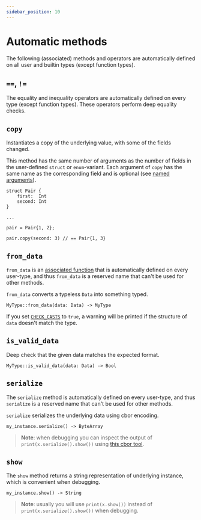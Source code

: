 ```yaml
---
sidebar_position: 10
---
```


# Automatic methods

The following (associated) methods and operators are automatically defined on all user and builtin types (except function types).

## `==`, `!=`

The equality and inequality operators are automatically defined on every type (except function types). These operators perform deep equality checks.

## `copy`

Instantiates a copy of the underlying value, with some of the fields changed.

This method has the same number of arguments as the number of fields in the user-defined `struct` or `enum`-variant. Each argument of `copy` has the same name as the corresponding field and is optional (see [named arguments](../../functions/named_arguments.md)).

```helios
struct Pair {
    first:  Int
    second: Int
}

...

pair = Pair{1, 2};

pair.copy(second: 3) // == Pair{1, 3}
```

## `from_data`

`from_data` is an [associated function](./associated-functions-and-constants.md) that is automatically defined on every user-type, and thus `from_data` is a reserved name that can't be used for other methods.

`from_data` converts a typeless `Data` into something typed.

```helios
MyType::from_data(data: Data) -> MyType
```

If you set [`CHECK_CASTS`](../../../api/reference/namespaces/config.md#check_casts) to `true`, a warning will be printed if the structure of `data` doesn't match the type.

## `is_valid_data`

Deep check that the given data matches the expected format.

```helios
MyType::is_valid_data(data: Data) -> Bool
```

## `serialize`

The `serialize` method is automatically defined on every user-type, and thus `serialize` is a reserved name that can't be used for other methods.

`serialize` serializes the underlying data using cbor encoding.

```helios
my_instance.serialize() -> ByteArray
```

> **Note**: when debugging you can inspect the output of `print(x.serialize().show())` using [this cbor tool](https://cbor.nemo157.com).

## `show`

The `show` method returns a string representation of underlying instance, which is convenient when debugging.

```helios
my_instance.show() -> String
```

> **Note**: usually you will use `print(x.show())` instead of `print(x.serialize().show())` when debugging.